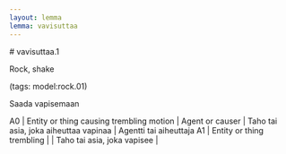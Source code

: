 ```yaml
---
layout: lemma
lemma: vavisuttaa
---
```


<div class="sense">
# <span class="sensename">vavisuttaa.1</span>

<span class="description">Rock, shake</span>

(tags: model:rock.01)

<span class="description">Saada vapisemaan</span>

A0 | Entity or thing causing trembling motion | Agent or causer | Taho tai asia, joka aiheuttaa vapinaa | Agentti tai aiheuttaja
A1 | Entity or thing trembling |   | Taho tai asia, joka vapisee |  

</div>

